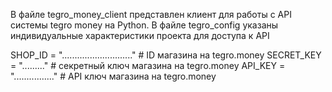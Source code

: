 В файле tegro_money_client представлен клиент для работы с API системы tegro money на Python.
В файле tegro_config указаны индивидуальные характеристики проекта для доступа к API

SHOP_ID = "............................" # ID магазина на tegro.money
SECRET_KEY = "........." # секретный ключ магазина на tegro.money
API_KEY = "................" # API ключ магазина на tegro.money